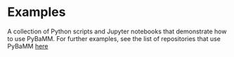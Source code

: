 # Examples

A collection of Python scripts and Jupyter notebooks that demonstrate how to use PyBaMM.
For further examples, see the list of repositories that use PyBaMM [here](https://github.com/pybamm-team/pybamm-example-results)
